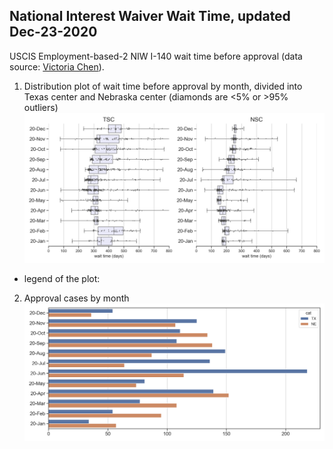 ## National Interest Waiver Wait Time, updated Dec-23-2020 
USCIS Employment-based-2 NIW I-140 wait time before approval (data source: [Victoria Chen](https://www.wegreened.com/eb1_niw_approvals)). 
 
1. Distribution plot of wait time before approval by month, divided into Texas center and Nebraska center (diamonds are <5% or >95% outliers) 
![Figure_1](https://raw.githubusercontent.com/happy-fish-01/National_interest_waiver_waittime/main/fig1.png) 
 
* legend of the plot: 
2. Approval cases by month 
![Figure_2](https://raw.githubusercontent.com/happy-fish-01/National_interest_waiver_waittime/main/fig2.png)